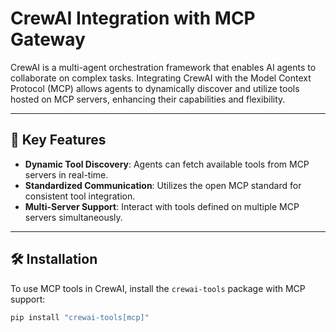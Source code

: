 # CrewAI Integration with MCP Gateway

CrewAI is a multi-agent orchestration framework that enables AI agents to collaborate on complex tasks. Integrating CrewAI with the Model Context Protocol (MCP) allows agents to dynamically discover and utilize tools hosted on MCP servers, enhancing their capabilities and flexibility.

---

## 🧰 Key Features

- **Dynamic Tool Discovery**: Agents can fetch available tools from MCP servers in real-time.
- **Standardized Communication**: Utilizes the open MCP standard for consistent tool integration.
- **Multi-Server Support**: Interact with tools defined on multiple MCP servers simultaneously.

---

## 🛠 Installation

To use MCP tools in CrewAI, install the `crewai-tools` package with MCP support:

```bash
pip install "crewai-tools[mcp]"
